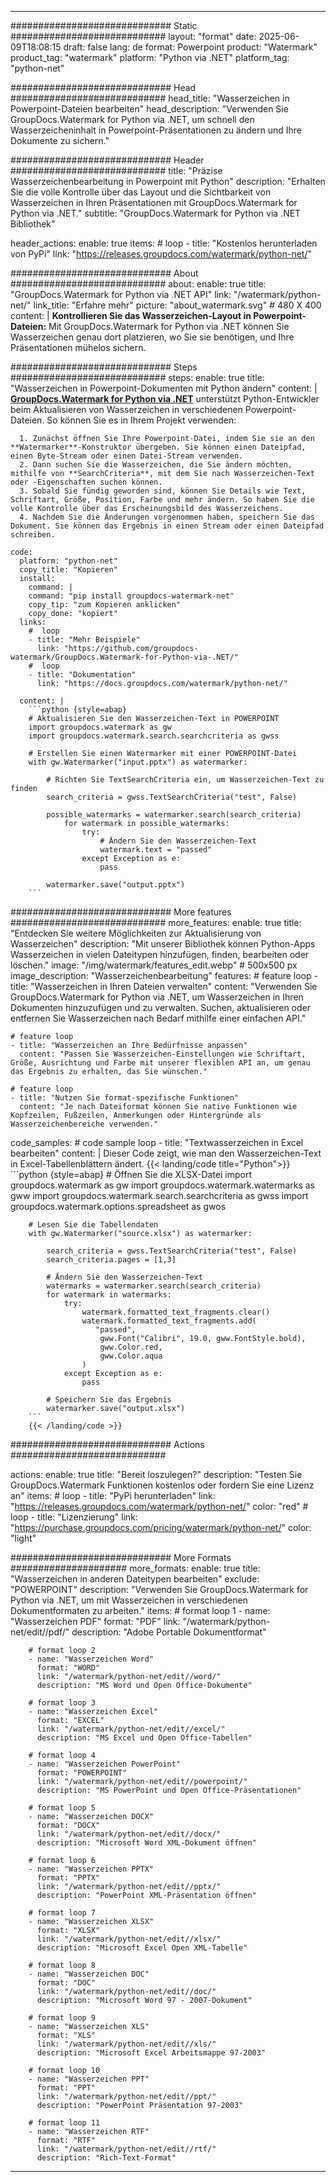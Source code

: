 
---
############################# Static ############################
layout: "format"
date:  2025-06-09T18:08:15
draft: false
lang: de
format: Powerpoint
product: "Watermark"
product_tag: "watermark"
platform: "Python via .NET"
platform_tag: "python-net"

############################# Head ############################
head_title: "Wasserzeichen in Powerpoint-Dateien bearbeiten"
head_description: "Verwenden Sie GroupDocs.Watermark for Python via .NET, um schnell den Wasserzeicheninhalt in Powerpoint-Präsentationen zu ändern und Ihre Dokumente zu sichern."

############################# Header ############################
title: "Präzise Wasserzeichenbearbeitung in Powerpoint mit Python" 
description: "Erhalten Sie die volle Kontrolle über das Layout und die Sichtbarkeit von Wasserzeichen in Ihren Präsentationen mit GroupDocs.Watermark for Python via .NET."
subtitle: "GroupDocs.Watermark for Python via .NET Bibliothek" 

header_actions:
  enable: true
  items:
    #  loop
    - title: "Kostenlos herunterladen von PyPi"
      link: "https://releases.groupdocs.com/watermark/python-net/"
      
############################# About ############################
about:
    enable: true
    title: "GroupDocs.Watermark for Python via .NET API"
    link: "/watermark/python-net/"
    link_title: "Erfahre mehr"
    picture: "about_watermark.svg" # 480 X 400
    content: |
       **Kontrollieren Sie das Wasserzeichen-Layout in Powerpoint-Dateien:** Mit GroupDocs.Watermark for Python via .NET können Sie Wasserzeichen genau dort platzieren, wo Sie sie benötigen, und Ihre Präsentationen mühelos sichern.

############################# Steps ############################
steps:
    enable: true
    title: "Wasserzeichen in Powerpoint-Dokumenten mit Python ändern"
    content: |
      **[GroupDocs.Watermark for Python via .NET](https://products.groupdocs.com/watermark/python-net/)** unterstützt Python-Entwickler beim Aktualisieren von Wasserzeichen in verschiedenen Powerpoint-Dateien. So können Sie es in Ihrem Projekt verwenden:
      
      1. Zunächst öffnen Sie Ihre Powerpoint-Datei, indem Sie sie an den **Watermarker**-Konstruktor übergeben. Sie können einen Dateipfad, einen Byte-Stream oder einen Datei-Stream verwenden.
      2. Dann suchen Sie die Wasserzeichen, die Sie ändern möchten, mithilfe von **SearchCriteria**, mit dem Sie nach Wasserzeichen-Text oder -Eigenschaften suchen können.
      3. Sobald Sie fündig geworden sind, können Sie Details wie Text, Schriftart, Größe, Position, Farbe und mehr ändern. So haben Sie die volle Kontrolle über das Erscheinungsbild des Wasserzeichens.
      4. Nachdem Sie die Änderungen vorgenommen haben, speichern Sie das Dokument. Sie können das Ergebnis in einen Stream oder einen Dateipfad schreiben.
   
    code:
      platform: "python-net"
      copy_title: "Kopieren"
      install:
        command: |
        command: "pip install groupdocs-watermark-net"
        copy_tip: "zum Kopieren anklicken"
        copy_done: "kopiert"
      links:
        #  loop
        - title: "Mehr Beispiele"
          link: "https://github.com/groupdocs-watermark/GroupDocs.Watermark-for-Python-via-.NET/"
        #  loop
        - title: "Dokumentation"
          link: "https://docs.groupdocs.com/watermark/python-net/"
          
      content: |
        ```python {style=abap}
        # Aktualisieren Sie den Wasserzeichen-Text in POWERPOINT
        import groupdocs.watermark as gw
        import groupdocs.watermark.search.searchcriteria as gwss

        # Erstellen Sie einen Watermarker mit einer POWERPOINT-Datei
        with gw.Watermarker("input.pptx") as watermarker:

            # Richten Sie TextSearchCriteria ein, um Wasserzeichen-Text zu finden
            search_criteria = gwss.TextSearchCriteria("test", False)

            possible_watermarks = watermarker.search(search_criteria)
                for watermark in possible_watermarks:
                    try:
                        # Ändern Sie den Wasserzeichen-Text
                        watermark.text = "passed"
                    except Exception as e:
                        pass
            
            watermarker.save("output.pptx")
        ```            

############################# More features ############################
more_features:
  enable: true
  title: "Entdecken Sie weitere Möglichkeiten zur Aktualisierung von Wasserzeichen"
  description: "Mit unserer Bibliothek können Python-Apps Wasserzeichen in vielen Dateitypen hinzufügen, finden, bearbeiten oder löschen."
  image: "/img/watermark/features_edit.webp" # 500x500 px
  image_description: "Wasserzeichenbearbeitung"
  features:
    # feature loop
    - title: "Wasserzeichen in Ihren Dateien verwalten"
      content: "Verwenden Sie GroupDocs.Watermark for Python via .NET, um Wasserzeichen in Ihren Dokumenten hinzuzufügen und zu verwalten. Suchen, aktualisieren oder entfernen Sie Wasserzeichen nach Bedarf mithilfe einer einfachen API."

    # feature loop
    - title: "Wasserzeichen an Ihre Bedürfnisse anpassen"
      content: "Passen Sie Wasserzeichen-Einstellungen wie Schriftart, Größe, Ausrichtung und Farbe mit unserer flexiblen API an, um genau das Ergebnis zu erhalten, das Sie wünschen."

    # feature loop
    - title: "Nutzen Sie format-spezifische Funktionen"
      content: "Je nach Dateiformat können Sie native Funktionen wie Kopfzeilen, Fußzeilen, Anmerkungen oder Hintergründe als Wasserzeichenbereiche verwenden."
      
  code_samples:
    # code sample loop
    - title: "Textwasserzeichen in Excel bearbeiten"
      content: |
        Dieser Code zeigt, wie man den Wasserzeichen-Text in Excel-Tabellenblättern ändert.
        {{< landing/code title="Python">}}
        ```python {style=abap}
        # Öffnen Sie die XLSX-Datei
        import groupdocs.watermark as gw
        import groupdocs.watermark.watermarks as gww
        import groupdocs.watermark.search.searchcriteria as gwss
        import groupdocs.watermark.options.spreadsheet as gwos

        # Lesen Sie die Tabellendaten
        with gw.Watermarker("source.xlsx") as watermarker:

            search_criteria = gwss.TextSearchCriteria("test", False)
            search_criteria.pages = [1,3]

            # Ändern Sie den Wasserzeichen-Text
            watermarks = watermarker.search(search_criteria)
            for watermark in watermarks:
                try:
                    watermark.formatted_text_fragments.clear()
                    watermark.formatted_text_fragments.add(
                       "passed", 
                        gww.Font("Calibri", 19.0, gww.FontStyle.bold), 
                        gww.Color.red, 
                        gww.Color.aqua
                    )
                except Exception as e:
                    pass
        
            # Speichern Sie das Ergebnis
            watermarker.save("output.xlsx")
        ```
        {{< /landing/code >}}


############################# Actions ############################

actions:
  enable: true
  title: "Bereit loszulegen?"
  description: "Testen Sie GroupDocs.Watermark Funktionen kostenlos oder fordern Sie eine Lizenz an"
  items:
    #  loop
    - title: "PyPi herunterladen"
      link: "https://releases.groupdocs.com/watermark/python-net/"
      color: "red"
        #  loop
    - title: "Lizenzierung"
      link: "https://purchase.groupdocs.com/pricing/watermark/python-net/"
      color: "light"


############################# More Formats #####################
more_formats:
    enable: true
    title: "Wasserzeichen in anderen Dateitypen bearbeiten"
    exclude: "POWERPOINT"
    description: "Verwenden Sie GroupDocs.Watermark for Python via .NET, um mit Wasserzeichen in verschiedenen Dokumentformaten zu arbeiten."
    items: 
        # format loop 1
        - name: "Wasserzeichen PDF"
          format: "PDF"
          link: "/watermark/python-net/edit//pdf/"
          description: "Adobe Portable Dokumentformat"

        # format loop 2
        - name: "Wasserzeichen Word"
          format: "WORD"
          link: "/watermark/python-net/edit//word/"
          description: "MS Word und Open Office-Dokumente"
          
        # format loop 3
        - name: "Wasserzeichen Excel"
          format: "EXCEL"
          link: "/watermark/python-net/edit//excel/"
          description: "MS Excel und Open Office-Tabellen"

        # format loop 4
        - name: "Wasserzeichen PowerPoint"
          format: "POWERPOINT"
          link: "/watermark/python-net/edit//powerpoint/"
          description: "MS PowerPoint und Open Office-Präsentationen"

        # format loop 5
        - name: "Wasserzeichen DOCX"
          format: "DOCX"
          link: "/watermark/python-net/edit//docx/"
          description: "Microsoft Word XML-Dokument öffnen"
          
        # format loop 6
        - name: "Wasserzeichen PPTX"
          format: "PPTX"
          link: "/watermark/python-net/edit//pptx/"
          description: "PowerPoint XML-Präsentation öffnen"
          
        # format loop 7
        - name: "Wasserzeichen XLSX"
          format: "XLSX"
          link: "/watermark/python-net/edit//xlsx/"
          description: "Microsoft Excel Open XML-Tabelle"

        # format loop 8
        - name: "Wasserzeichen DOC"
          format: "DOC"
          link: "/watermark/python-net/edit//doc/"
          description: "Microsoft Word 97 - 2007-Dokument"

        # format loop 9
        - name: "Wasserzeichen XLS"
          format: "XLS"
          link: "/watermark/python-net/edit//xls/"
          description: "Microsoft Excel Arbeitsmappe 97-2003"

        # format loop 10
        - name: "Wasserzeichen PPT"
          format: "PPT"
          link: "/watermark/python-net/edit//ppt/"
          description: "PowerPoint Präsentation 97-2003"

        # format loop 11
        - name: "Wasserzeichen RTF"
          format: "RTF"
          link: "/watermark/python-net/edit//rtf/"
          description: "Rich-Text-Format"

---